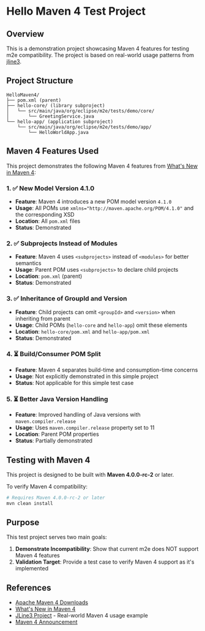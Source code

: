# Hello Maven 4 Test Project

## Overview
This is a demonstration project showcasing Maven 4 features for testing m2e compatibility.
The project is based on real-world usage patterns from [jline3](https://github.com/jline/jline3).

## Project Structure
```
HelloMaven4/
├── pom.xml (parent)
├── hello-core/ (library subproject)
│   └── src/main/java/org/eclipse/m2e/tests/demo/core/
│       └── GreetingService.java
└── hello-app/ (application subproject)
    └── src/main/java/org/eclipse/m2e/tests/demo/app/
        └── HelloWorldApp.java
```

## Maven 4 Features Used

This project demonstrates the following Maven 4 features from [What's New in Maven 4](https://maven.apache.org/whatsnewinmaven4.html):

### 1. ✅ New Model Version 4.1.0
- **Feature**: Maven 4 introduces a new POM model version `4.1.0`
- **Usage**: All POMs use `xmlns="http://maven.apache.org/POM/4.1.0"` and the corresponding XSD
- **Location**: All `pom.xml` files
- **Status**: Demonstrated

### 2. ✅ Subprojects Instead of Modules
- **Feature**: Maven 4 uses `<subprojects>` instead of `<modules>` for better semantics
- **Usage**: Parent POM uses `<subprojects>` to declare child projects
- **Location**: `pom.xml` (parent)
- **Status**: Demonstrated

### 3. ✅ Inheritance of GroupId and Version
- **Feature**: Child projects can omit `<groupId>` and `<version>` when inheriting from parent
- **Usage**: Child POMs (`hello-core` and `hello-app`) omit these elements
- **Location**: `hello-core/pom.xml` and `hello-app/pom.xml`
- **Status**: Demonstrated

### 4. ⏳ Build/Consumer POM Split
- **Feature**: Maven 4 separates build-time and consumption-time concerns
- **Usage**: Not explicitly demonstrated in this simple project
- **Status**: Not applicable for this simple test case

### 5. ⏳ Better Java Version Handling
- **Feature**: Improved handling of Java versions with `maven.compiler.release`
- **Usage**: Uses `maven.compiler.release` property set to 11
- **Location**: Parent POM properties
- **Status**: Partially demonstrated

## Testing with Maven 4

This project is designed to be built with **Maven 4.0.0-rc-2** or later.

To verify Maven 4 compatibility:
```bash
# Requires Maven 4.0.0-rc-2 or later
mvn clean install
```

## Purpose

This test project serves two main goals:

1. **Demonstrate Incompatibility**: Show that current m2e does NOT support Maven 4 features
2. **Validation Target**: Provide a test case to verify Maven 4 support as it's implemented

## References

- [Apache Maven 4 Downloads](https://maven.apache.org/download.cgi)
- [What's New in Maven 4](https://maven.apache.org/whatsnewinmaven4.html)
- [JLine3 Project](https://github.com/jline/jline3) - Real-world Maven 4 usage example
- [Maven 4 Announcement](https://lists.apache.org/thread/jnb3snhdm4b564gz8hbctp9rfk8fc67n)

